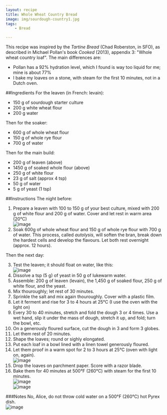 ```yaml
---
layout: recipe
title: Whole Wheat Country Bread
image: img/sourdough-country1.jpg
tags:
    - Bread

---
```

This recipe was inspired by the *Tartine Bread* (Chad Roberston, in SFO), as described in Michael Pollan's book *Cooked* (2013), appendix 3: "Whole wheat country loaf". The main differences are:  
* Pollan has a 92% hydration level, which I found is way too liquid for me; mine is about 77%  
* I bake my loaves on a stone, with steam for the first 10 minutes, not in a Dutch oven.   

##Ingredients
For the leaven (in French: levain):  

* 150 g of sourdough starter culture   
* 200 g white wheat flour   
* 200 g water   

Then for the soaker:  
 
* 600 g of whole wheat flour   
* 150 g of whole rye flour   
* 700 g of water   

Then for the main build:   

* 200 g of leaven (above)   
* 1450 g of soaked whole flour (above)  
* 250 g of white flour     
* 23 g of salt (approx 4 tsp)   
* 50 g of water  
* 5 g of yeast (1 tsp)   

##Instructions
The night before:  

1. Prepare a leaven with 100 to 150 g of your best culture, mixed with 200 g of white flour and 200 g of water. Cover and let rest in warm area (20°C)  
![image](img/sourdough-country6.jpg)   
2. Soak 600g of whole wheat flour and 150 g of whole rye flour with 700 g of water. This process, called *autolysis*, will soften the bran, break down the hardest cells and develop the flavours. Let both rest overnight (approx. 12 hours). 
 
Then the next day:  

3. Test the leaven; it should float on water, like this:  
![image](img/sourdough-country5.jpg)  
4. Dissolve a tsp (5 g) of yeast in 50 g of lukewarm water.   
5. Assemble: 200 g of leaven (levain), the 1,450 g of soaked flour, 250 g of white flour, and the yeast.  
6. Mix thouroughly; let rest of 30 minutes.   
7. Sprinkle the salt and mix again thouroughly. Cover with a plastic film.   
8. Let it ferment and rise for 3 to 4 hours at 25°C (I use the oven with the light on)   
9. Every 30 to 40 minutes, stretch and fold the dough 3 or 4 times. Use a wet hand, slip it under the mass of dough, stretch it up, and fold; turn the bowl, etc.   
10. On a generously floured surface, cut the dough in 3 and form 3 globes.    
11. Let them rest of 20 minutes.     
12. Shape the loaves; round or sighly elongated.  
13. Put each loaf in a bowl lined with a linen towel generously floured.   
14. Let them proof in a warm spot for 2 to 3 hours at 25°C (oven with light on, again).   
![image](img/sourdough-country2.jpg)   
15. Drop the loaves on parchment paper. Score with a razor blade.    
16. Bake them for 40 minutes at 500°F (260°C) with steam for the first 10 minutes.    
![image](img/sourdough-country4.jpg)    
![image](img/sourdough-country3.jpg)  

###Notes
No, Alice, do not throw cold water on a 500°F (260°C) hot Pyrex dish.   
![image](img/sourdough-country99.jpg) 